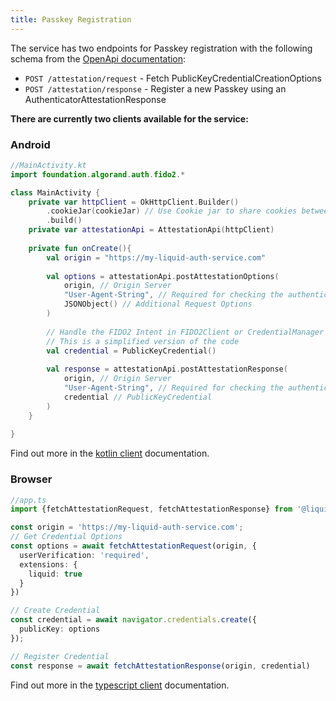 ```yaml
---
title: Passkey Registration
---
```


The service has two endpoints for Passkey registration with the following schema from the [OpenApi documentation](/reference/api):

<!-- todo: add the markdown from swagger -->

- `POST /attestation/request` - Fetch PublicKeyCredentialCreationOptions
- `POST /attestation/response` - Register a new Passkey using an AuthenticatorAttestationResponse


**There are currently two clients available for the service:**

### Android

```kotlin
//MainActivity.kt
import foundation.algorand.auth.fido2.*

class MainActivity {
    private var httpClient = OkHttpClient.Builder()
        .cookieJar(cookieJar) // Use Cookie jar to share cookies between requests
        .build()
    private var attestationApi = AttestationApi(httpClient)
    
    private fun onCreate(){
        val origin = "https://my-liquid-auth-service.com"
        
        val options = attestationApi.postAttestationOptions(
            origin, // Origin Server
            "User-Agent-String", // Required for checking the authenticator fingerprint
            JSONObject() // Additional Request Options
        )
        
        // Handle the FIDO2 Intent in FIDO2Client or CredentialManager
        // This is a simplified version of the code
        val credential = PublicKeyCredential()
        
        val response = attestationApi.postAttestationResponse(
            origin, // Origin Server
            "User-Agent-String", // Required for checking the authenticator fingerprint
            credential // PublicKeyCredential
        )
    }
    
}

```

Find out more in the [kotlin client](/clients/typescript/attestation) documentation.

### Browser

```typescript
//app.ts
import {fetchAttestationRequest, fetchAttestationResponse} from '@liquid/auth-client';

const origin = 'https://my-liquid-auth-service.com';
// Get Credential Options
const options = await fetchAttestationRequest(origin, {
  userVerification: 'required',
  extensions: {
    liquid: true
  }
})

// Create Credential
const credential = await navigator.credentials.create({
  publicKey: options
});

// Register Credential
const response = await fetchAttestationResponse(origin, credential)
```
Find out more in the [typescript client](/clients/typescript/attestation) documentation.
